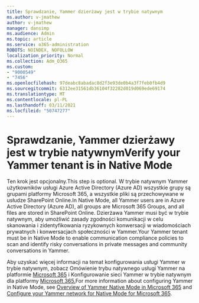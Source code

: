 ```yaml
---
title: Sprawdzanie, Yammer dzierżawy jest w trybie natywnym
ms.author: v-jmathew
author: v-jmathew
manager: dansimp
ms.audience: Admin
ms.topic: article
ms.service: o365-administration
ROBOTS: NOINDEX, NOFOLLOW
localization_priority: Normal
ms.collection: Adm_O365
ms.custom:
- "9000549"
- "7456"
ms.openlocfilehash: 97deabc8abadac8d2f3e93de0b4a3f7feb0fb4d9
ms.sourcegitcommit: 6312ee31561db36104f32282d019d069ede69174
ms.translationtype: MT
ms.contentlocale: pl-PL
ms.lasthandoff: 03/11/2021
ms.locfileid: "50747277"
---
```

# <a name="verify-your-yammer-tenant-is-in-native-mode"></a><span data-ttu-id="f34f8-102">Sprawdzanie, Yammer dzierżawy jest w trybie natywnym</span><span class="sxs-lookup"><span data-stu-id="f34f8-102">Verify your Yammer tenant is in Native Mode</span></span>

<span data-ttu-id="f34f8-103">Ten krok jest opcjonalny.</span><span class="sxs-lookup"><span data-stu-id="f34f8-103">This step is optional.</span></span> <span data-ttu-id="f34f8-104">W trybie natywnym Yammer użytkowników usługi Azure Active Directory (Azure AD) wszystkie grupy są grupami platformy Microsoft 365, a wszystkie pliki są przechowywane w usłudze SharePoint Online.</span><span class="sxs-lookup"><span data-stu-id="f34f8-104">In Native Mode, all Yammer users are in Azure Active Directory (Azure AD), all groups are Microsoft 365 Groups, and all files are stored in SharePoint Online.</span></span> <span data-ttu-id="f34f8-105">Dzierżawa Yammer musi być w trybie natywnym, aby umożliwić zasady zgodności komunikacji w celu skanowania i zidentyfikowania ryzykownych konwersacji w wiadomościach prywatnych i konwersacjach społeczności w Yammer.</span><span class="sxs-lookup"><span data-stu-id="f34f8-105">Your Yammer tenant must be in Native Mode to enable communication compliance policies to scan and identify risky conversations in private messages and community conversations in Yammer.</span></span>  
  
<span data-ttu-id="f34f8-106">Aby uzyskać więcej informacji na temat konfigurowania usługi Yammer w trybie natywnym, zobacz Omówienie trybu natywnego usługi Yammer na platformie [Microsoft 365](https://go.microsoft.com/fwlink/?linkid=2129829) i Konfigurowanie sieci Yammer w trybie natywnym dla platformy [Microsoft 365.](https://go.microsoft.com/fwlink/?linkid=2129772)</span><span class="sxs-lookup"><span data-stu-id="f34f8-106">For more information about configuring Yammer in Native Mode, see [Overview of Yammer Native Mode in Microsoft 365](https://go.microsoft.com/fwlink/?linkid=2129829) and [Configure your Yammer network for Native Mode for Microsoft 365](https://go.microsoft.com/fwlink/?linkid=2129772).</span></span>
